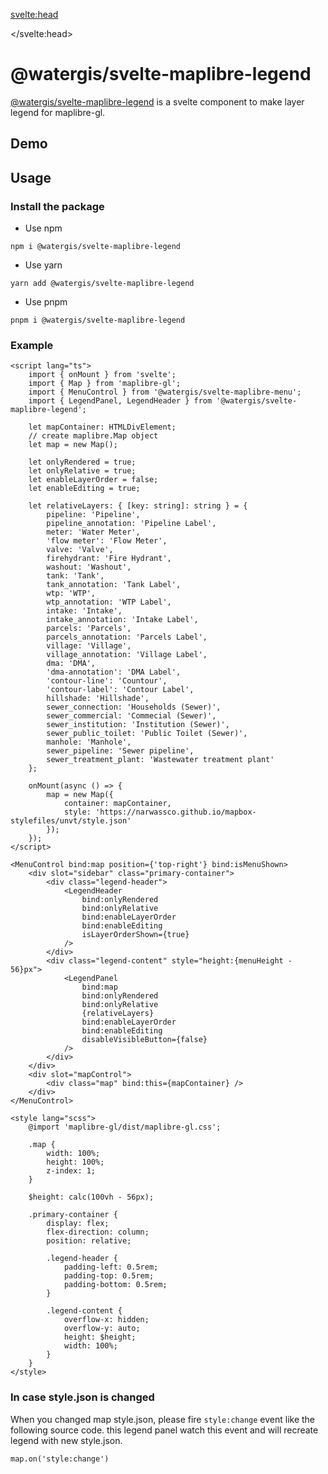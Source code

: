 <svelte:head>

<title>svelte-maplibre-legend | svelte-maplibre-components</title>
<meta name="twitter:title" content="svelte-maplibre-legend | svelte-maplibre-components" />
<meta property="og:title" content="svelte-maplibre-legend | svelte-maplibre-components" />

</svelte:head>

<script lang="ts">
	import Example from "./Example.svelte";
</script>

# @watergis/svelte-maplibre-legend

[@watergis/svelte-maplibre-legend](https://github.com/watergis/svelte-maplibre-components/tree/main/packages/legend) is a svelte component to make layer legend for maplibre-gl.

## Demo

<Example />

## Usage

### Install the package

- Use npm

```
npm i @watergis/svelte-maplibre-legend
```

- Use yarn

```
yarn add @watergis/svelte-maplibre-legend
```

- Use pnpm

```
pnpm i @watergis/svelte-maplibre-legend
```

### Example

```svelte
<script lang="ts">
	import { onMount } from 'svelte';
	import { Map } from 'maplibre-gl';
	import { MenuControl } from '@watergis/svelte-maplibre-menu';
	import { LegendPanel, LegendHeader } from '@watergis/svelte-maplibre-legend';

	let mapContainer: HTMLDivElement;
	// create maplibre.Map object
	let map = new Map();

	let onlyRendered = true;
	let onlyRelative = true;
	let enableLayerOrder = false;
	let enableEditing = true;

	let relativeLayers: { [key: string]: string } = {
		pipeline: 'Pipeline',
		pipeline_annotation: 'Pipeline Label',
		meter: 'Water Meter',
		'flow meter': 'Flow Meter',
		valve: 'Valve',
		firehydrant: 'Fire Hydrant',
		washout: 'Washout',
		tank: 'Tank',
		tank_annotation: 'Tank Label',
		wtp: 'WTP',
		wtp_annotation: 'WTP Label',
		intake: 'Intake',
		intake_annotation: 'Intake Label',
		parcels: 'Parcels',
		parcels_annotation: 'Parcels Label',
		village: 'Village',
		village_annotation: 'Village Label',
		dma: 'DMA',
		'dma-annotation': 'DMA Label',
		'contour-line': 'Countour',
		'contour-label': 'Contour Label',
		hillshade: 'Hillshade',
		sewer_connection: 'Households (Sewer)',
		sewer_commercial: 'Commecial (Sewer)',
		sewer_institution: 'Institution (Sewer)',
		sewer_public_toilet: 'Public Toilet (Sewer)',
		manhole: 'Manhole',
		sewer_pipeline: 'Sewer pipeline',
		sewer_treatment_plant: 'Wastewater treatment plant'
	};

	onMount(async () => {
		map = new Map({
			container: mapContainer,
			style: 'https://narwassco.github.io/mapbox-stylefiles/unvt/style.json'
		});
	});
</script>

<MenuControl bind:map position={'top-right'} bind:isMenuShown>
	<div slot="sidebar" class="primary-container">
		<div class="legend-header">
			<LegendHeader
				bind:onlyRendered
				bind:onlyRelative
				bind:enableLayerOrder
				bind:enableEditing
				isLayerOrderShown={true}
			/>
		</div>
		<div class="legend-content" style="height:{menuHeight - 56}px">
			<LegendPanel
				bind:map
				bind:onlyRendered
				bind:onlyRelative
				{relativeLayers}
				bind:enableLayerOrder
				bind:enableEditing
				disableVisibleButton={false}
			/>
		</div>
	</div>
	<div slot="mapControl">
		<div class="map" bind:this={mapContainer} />
	</div>
</MenuControl>

<style lang="scss">
	@import 'maplibre-gl/dist/maplibre-gl.css';

	.map {
		width: 100%;
		height: 100%;
		z-index: 1;
	}

	$height: calc(100vh - 56px);

	.primary-container {
		display: flex;
		flex-direction: column;
		position: relative;

		.legend-header {
			padding-left: 0.5rem;
			padding-top: 0.5rem;
			padding-bottom: 0.5rem;
		}

		.legend-content {
			overflow-x: hidden;
			overflow-y: auto;
			height: $height;
			width: 100%;
		}
	}
</style>
```

### In case style.json is changed

When you changed map style.json, please fire `style:change` event like the following source code. this legend panel watch this event and will recreate legend with new style.json.

```shell
map.on('style:change')
```
